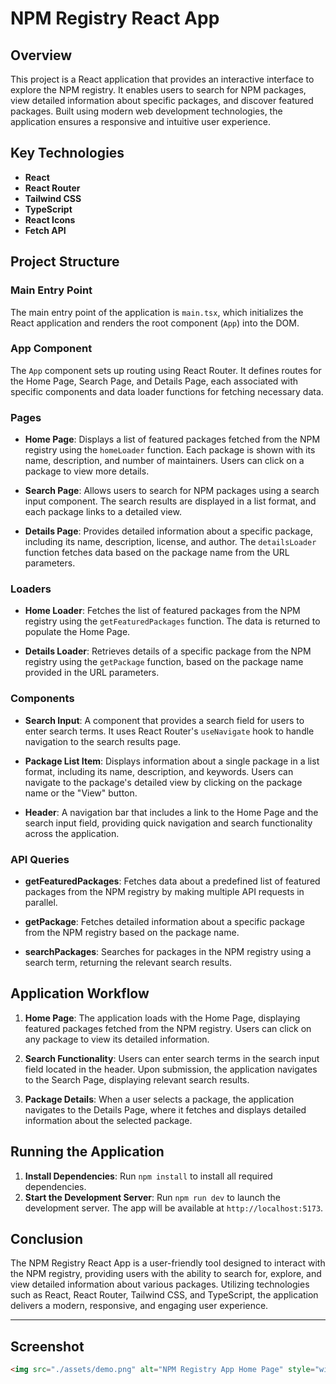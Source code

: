 # NPM Registry React App

## Overview

This project is a React application that provides an interactive interface to explore the NPM registry. It enables users to search for NPM packages, view detailed information about specific packages, and discover featured packages. Built using modern web development technologies, the application ensures a responsive and intuitive user experience.

## Key Technologies

- **React**
- **React Router**
- **Tailwind CSS**
- **TypeScript**
- **React Icons**
- **Fetch API**

## Project Structure

### Main Entry Point

The main entry point of the application is `main.tsx`, which initializes the React application and renders the root component (`App`) into the DOM. 

### App Component

The `App` component sets up routing using React Router. It defines routes for the Home Page, Search Page, and Details Page, each associated with specific components and data loader functions for fetching necessary data.

### Pages

- **Home Page**: Displays a list of featured packages fetched from the NPM registry using the `homeLoader` function. Each package is shown with its name, description, and number of maintainers. Users can click on a package to view more details.
  
- **Search Page**: Allows users to search for NPM packages using a search input component. The search results are displayed in a list format, and each package links to a detailed view.

- **Details Page**: Provides detailed information about a specific package, including its name, description, license, and author. The `detailsLoader` function fetches data based on the package name from the URL parameters.

### Loaders

- **Home Loader**: Fetches the list of featured packages from the NPM registry using the `getFeaturedPackages` function. The data is returned to populate the Home Page.

- **Details Loader**: Retrieves details of a specific package from the NPM registry using the `getPackage` function, based on the package name provided in the URL parameters.

### Components

- **Search Input**: A component that provides a search field for users to enter search terms. It uses React Router's `useNavigate` hook to handle navigation to the search results page.

- **Package List Item**: Displays information about a single package in a list format, including its name, description, and keywords. Users can navigate to the package's detailed view by clicking on the package name or the "View" button.

- **Header**: A navigation bar that includes a link to the Home Page and the search input field, providing quick navigation and search functionality across the application.

### API Queries

- **getFeaturedPackages**: Fetches data about a predefined list of featured packages from the NPM registry by making multiple API requests in parallel.

- **getPackage**: Fetches detailed information about a specific package from the NPM registry based on the package name.

- **searchPackages**: Searches for packages in the NPM registry using a search term, returning the relevant search results.

## Application Workflow

1. **Home Page**: The application loads with the Home Page, displaying featured packages fetched from the NPM registry. Users can click on any package to view its detailed information.

2. **Search Functionality**: Users can enter search terms in the search input field located in the header. Upon submission, the application navigates to the Search Page, displaying relevant search results.

3. **Package Details**: When a user selects a package, the application navigates to the Details Page, where it fetches and displays detailed information about the selected package.

## Running the Application

1. **Install Dependencies**: Run `npm install` to install all required dependencies.
2. **Start the Development Server**: Run `npm run dev` to launch the development server. The app will be available at `http://localhost:5173`.

## Conclusion

The NPM Registry React App is a user-friendly tool designed to interact with the NPM registry, providing users with the ability to search for, explore, and view detailed information about various packages. Utilizing technologies such as React, React Router, Tailwind CSS, and TypeScript, the application delivers a modern, responsive, and engaging user experience.

---

## Screenshot

```html
<img src="./assets/demo.png" alt="NPM Registry App Home Page" style="width: 80%; height: auto; display: block; margin: 0 auto;">
